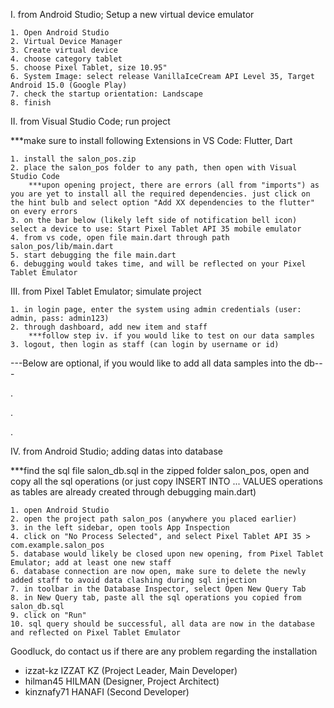 I.    from Android Studio; Setup a new virtual device emulator

	1. Open Android Studio 
	2. Virtual Device Manager 
	3. Create virtual device 
	4. choose category tablet 
	5. choose Pixel Tablet, size 10.95"
	6. System Image: select release VanillaIceCream API Level 35, Target Android 15.0 (Google Play) 
	7. check the startup orientation: Landscape
 	8. finish


II.    from Visual Studio Code; run project

***make sure to install following Extensions in VS Code: Flutter, Dart
	
	1. install the salon_pos.zip
	2. place the salon_pos folder to any path, then open with Visual Studio Code
		***upon opening project, there are errors (all from "imports") as you are yet to install all the required dependencies. just click on the hint bulb and select option "Add XX dependencies to the flutter" on every errors
	3. on the bar below (likely left side of notification bell icon) select a device to use: Start Pixel Tablet API 35 mobile emulator
	4. from vs code, open file main.dart through path salon_pos/lib/main.dart
	5. start debugging the file main.dart
	6. debugging would takes time, and will be reflected on your Pixel Tablet Emulator
	

III.    from Pixel Tablet Emulator; simulate project

	1. in login page, enter the system using admin credentials (user: admin, pass: admin123)
	2. through dashboard, add new item and staff
		***follow step iv. if you would like to test on our data samples
	3. logout, then login as staff (can login by username or id)
	

---Below are optional, if you would like to add all data samples into the db---

.

.

.

IV.    from Android Studio; adding datas into database

***find the sql file salon_db.sql in the zipped folder salon_pos, open and copy all the sql operations (or just copy INSERT INTO ... VALUES operations as tables are already created through debugging main.dart)
		
	1. open Android Studio
	2. open the project path salon_pos (anywhere you placed earlier)
	3. in the left sidebar, open tools App Inspection
	4. click on "No Process Selected", and select Pixel Tablet API 35 > com.example.salon_pos
	5. database would likely be closed upon new opening, from Pixel Tablet Emulator; add at least one new staff
	6. database connection are now open, make sure to delete the newly added staff to avoid data clashing during sql injection
	7. in toolbar in the Database Inspector, select Open New Query Tab
	8. in New Query tab, paste all the sql operations you copied from salon_db.sql
	9. click on "Run"
	10. sql query should be successful, all data are now in the database and reflected on Pixel Tablet Emulator
	


Goodluck, do contact us if there are any problem regarding the installation

- izzat-kz    IZZAT KZ (Project Leader, Main Developer)
- hilman45    HILMAN (Designer, Project Architect)
- kinznafy71  HANAFI (Second Developer)
